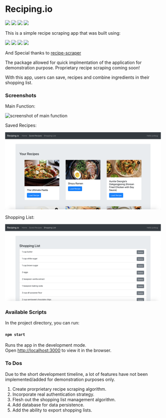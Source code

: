 # Reciping.io

![](https://img.shields.io/github/issues/junpark77/reciping.io)
![](https://img.shields.io/github/forks/junpark77/reciping.io)
![](https://img.shields.io/github/stars/junpark77/reciping.io)
![](https://img.shields.io/github/license/junpark77/reciping.io)

This is a simple recipe scraping app that was built using: 

![](https://img.shields.io/badge/JavaScript-informational?style=flat-square&logo=javascript&logoColor=white&color=yellow)
![](https://img.shields.io/badge/NodeJS-informational?style=flat-square&logo=NodeJS&logoColor=white&color=yellow)
![](https://img.shields.io/badge/ReactJS-informational?style=flat-square&logo=React&logoColor=white&color=yellow)
![](https://img.shields.io/badge/Bootstrap-informational?style=flat-square&logo=Bootstrap&logoColor=white&color=yellow)


And Special thanks to
<a href="https://www.npmjs.com/package/recipe-scraper">recipe-scraper</a>

The package allowed for quick implmentation of the application for demonstration purpose.
Proprietary recipe scraping coming soon!

With this app, users can save, recipes and combine ingredients in their shopping list.

### Screenshots

Main Function:

![screenshot of main function](/Readme/reciping_main.gif?raw=true)

Saved Recipes:

![screenshot of saved_recipes](/Readme/saved_recipes.png?raw=true)

Shopping List: 

![screenshot of shopping_list](/Readme/shopping_list.png?raw=true)

### Available Scripts

In the project directory, you can run:

#### `npm start`

Runs the app in the development mode.\
Open [http://localhost:3000](http://localhost:3000) to view it in the browser.

### To Dos

Due to the short development timeline, a lot of features have not been implemented/added for demonstration purposes only.

1. Create prorprietary recipe scraping algorithm.
2. Incorporate real authentication strategy.
3. Flesh out the shopping list management algorithm.
4. Add database for data persistence.
5. Add the ability to export shopping lists.
